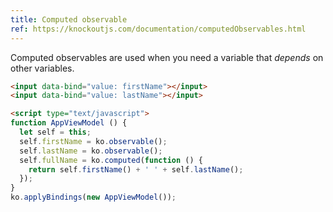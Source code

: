 ```yaml
---
title: Computed observable
ref: https://knockoutjs.com/documentation/computedObservables.html
---
```


Computed observables are used when you need a variable that _depends_ on other variables.

```html
<input data-bind="value: firstName"></input>
<input data-bind="value: lastName"></input>

<script type="text/javascript">
function AppViewModel () {
  let self = this;
  self.firstName = ko.observable();
  self.lastName = ko.observable();
  self.fullName = ko.computed(function () {
    return self.firstName() + ' ' + self.lastName();
  });
}
ko.applyBindings(new AppViewModel());
```
